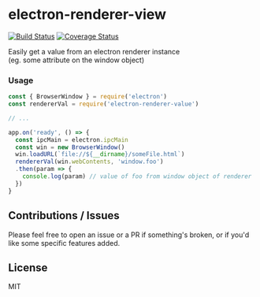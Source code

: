 # electron-renderer-view
[![Build Status](https://travis-ci.org/imsnif/electron-renderer-value.svg?branch=master)](https://travis-ci.org/imsnif/electron-renderer-value)
[![Coverage Status](https://coveralls.io/repos/github/imsnif/electron-renderer-value/badge.svg?branch=master)](https://coveralls.io/github/imsnif/electron-renderer-value?branch=master)


Easily get a value from an electron renderer instance   
(eg. some attribute on the window object)

### Usage
```javascript
const { BrowserWindow } = require('electron')
const rendererVal = require('electron-renderer-value')

// ...

app.on('ready', () => {
  const ipcMain = electron.ipcMain
  const win = new BrowserWindow()  
  win.loadURL(`file://${__dirname}/someFile.html`)
  rendererVal(win.webContents, 'window.foo')
  .then(param => {
    console.log(param) // value of foo from window object of renderer
  })
}
```
## Contributions / Issues
Please feel free to open an issue or a PR if something's broken, or if you'd like some specific features added.

## License
MIT

